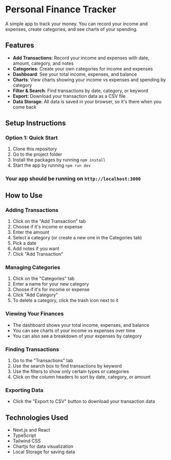 # Personal Finance Tracker

A simple app to track your money. You can record your income and expenses, create categories, and see charts of your spending.


## Features

- **Add Transactions**: Record your income and expenses with date, amount, category, and notes
- **Categories**: Create your own categories for income and expenses
- **Dashboard**: See your total income, expenses, and balance
- **Charts**: View charts showing your income vs expenses and spending by category
- **Filter & Search**: Find transactions by date, category, or keyword
- **Export**: Download your transaction data as a CSV file
- **Data Storage**: All data is saved in your browser, so it's there when you come back

## Setup Instructions

### Option 1: Quick Start

1. Clone this repository
2. Go to the project folder
3. Install the packages by running `npm install`
4. Start the app by running `npm run dev`

### Your app should be running on `http://localhost:3000`


## How to Use

### Adding Transactions

1. Click on the "Add Transaction" tab
2. Choose if it's income or expense
3. Enter the amount
4. Select a category (or create a new one in the Categories tab)
5. Pick a date
6. Add notes if you want
7. Click "Add Transaction"

### Managing Categories

1. Click on the "Categories" tab
2. Enter a name for your new category
3. Choose if it's for income or expense
4. Click "Add Category"
5. To delete a category, click the trash icon next to it

### Viewing Your Finances

- The dashboard shows your total income, expenses, and balance
- You can see charts of your income vs expenses over time
- You can also see a breakdown of your expenses by category

### Finding Transactions

1. Go to the "Transactions" tab
2. Use the search box to find transactions by keyword
3. Use the filters to show only certain types or categories
4. Click on the column headers to sort by date, category, or amount

### Exporting Data

- Click the "Export to CSV" button to download your transaction data

## Technologies Used

- Next.js and React
- TypeScript
- Tailwind CSS
- Chartjs for data visualization
- Local Storage for saving data

